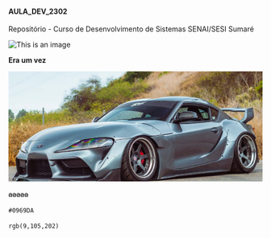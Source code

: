 #### AULA_DEV_2302

Repositório - Curso de Desenvolvimento de Sistemas SENAI/SESI Sumaré

![This is an image](https://conteudo.imguol.com.br/c/entretenimento/54/2020/04/28/cachorro-pug-1588098472110_v2_1x1.jpg)

**Era um vez**

![This is an image](https://github.com/TheVitin/AULA_DEV_2302/blob/main/Captura%20de%20tela%202023-02-23%20090731.png)

~~aaaaa~~

`#0969DA`

`rgb(9,105,202)`
